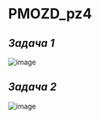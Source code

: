 # PMOZD_pz4
*Задача 1*
-
![image](https://github.com/nesladka/PMOZD_pz4/assets/147166345/c64a61f7-3a32-4def-af65-a02ee26998eb)

*Задача 2*
-
![image](https://github.com/nesladka/PMOZD_pz4/assets/147166345/6ae008a0-f886-4294-8c00-3bf0cdc32fc5)

